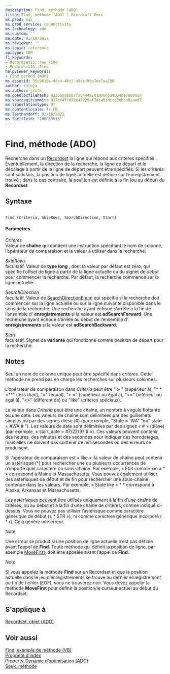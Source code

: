 ```yaml
---
description: Find, méthode (ADO)
title: Find, méthode (ADO) | Microsoft Docs
ms.prod: sql
ms.prod_service: connectivity
ms.technology: ado
ms.custom: ''
ms.date: 01/19/2017
ms.reviewer: ''
ms.topic: reference
apitype: COM
f1_keywords:
- Recordset15::raw_Find
- Recordset15::Find
helpviewer_keywords:
- Find method [ADO]
ms.assetid: 55c9810a-d8ca-46c2-a9dc-80e7ee7aa188
author: rothja
ms.author: jroth
ms.openlocfilehash: 8335b09bbb7fa044492d1a080b34084be7860a5a
ms.sourcegitcommit: 917df4ffd22e4a229af7dc481dcce3ebba0aa4d7
ms.translationtype: MT
ms.contentlocale: fr-FR
ms.lasthandoff: 02/10/2021
ms.locfileid: "100033913"
---
```

# <a name="find-method-ado"></a>Find, méthode (ADO)
Recherche dans un [Recordset](./recordset-object-ado.md) la ligne qui répond aux critères spécifiés. Éventuellement, la direction de la recherche, la ligne de départ et le décalage à partir de la ligne de départ peuvent être spécifiés. Si les critères sont satisfaits, la position de ligne actuelle est définie sur l’enregistrement trouvé ; dans le cas contraire, la position est définie à la fin (ou au début) du **Recordset**.  
  
## <a name="syntax"></a>Syntaxe  
  
```  
  
Find (Criteria, SkipRows, SearchDirection, Start)  
```  
  
#### <a name="parameters"></a>Paramètres  
 *Critères*  
 Valeur de **chaîne** qui contient une instruction spécifiant le nom de colonne, l’opérateur de comparaison et la valeur à utiliser dans la recherche.  
  
 *SkipRows*  
 facultatif. Valeur de **type long** , dont la valeur par défaut est zéro, qui spécifie l’offset de ligne à partir de la ligne actuelle ou du signet de *début* pour commencer la recherche. Par défaut, la recherche commence sur la ligne actuelle.  
  
 *SearchDirection*  
 facultatif. Valeur de [SearchDirectionEnum](./searchdirectionenum.md) qui spécifie si la recherche doit commencer sur la ligne actuelle ou sur la ligne suivante disponible dans le sens de la recherche. Une recherche ayant échoué s’arrête à la fin de l’ensemble d' **enregistrements** si la valeur est **adSearchForward**. Une recherche ayant échoué s’arrête au début de l’ensemble d' **enregistrements** si la valeur est **adSearchBackward**.  
  
 *Start*  
 facultatif. Signet de **variante** qui fonctionne comme position de départ pour la recherche.  
  
## <a name="remarks"></a>Notes  
 Seul un nom de colonne unique peut être spécifié dans *critères*. Cette méthode ne prend pas en charge les recherches sur plusieurs colonnes.  
  
 L’opérateur de comparaison dans *Criteria* peut être " **>** " (supérieur à), "* * \<**" (less than), "=" (equal), "> =" (supérieur ou égal à), "<=" (inférieur ou égal à), "<>" (différent de) ou "like" (critères spéciaux).  
  
 La valeur dans *Criteria* peut être une chaîne, un nombre à virgule flottante ou une date. Les valeurs de chaîne sont délimitées par des guillemets simples ou par des signes dièse (#) (par exemple, "State = 'WA" "ou" state = #WA # "). Les valeurs de date sont délimitées par des signes « # » (dièse) (par exemple, « start_date > #7/22/97 # »). Ces valeurs peuvent contenir des heures, des minutes et des secondes pour indiquer des horodatages, mais elles ne doivent pas contenir de millisecondes ou des erreurs se produisent.  
  
 Si l’opérateur de comparaison est « like », la valeur de chaîne peut contenir un astérisque (*) pour rechercher une ou plusieurs occurrences de n’importe quel caractère ou sous-chaîne. Par exemple, « État comme «m » \* » correspond à Maine et Massachusetts. Vous pouvez également utiliser des astérisques de début et de fin pour rechercher une sous-chaîne contenue dans les valeurs. Par exemple, « State like » \* \* correspond à Alaska, Arkansas et Massachusetts.  
  
 Les astérisques peuvent être utilisés uniquement à la fin d’une chaîne de critères, ou au début et à la fin d’une chaîne de critères, comme indiqué ci-dessus. Vous ne pouvez pas utiliser l’astérisque comme caractère générique de début (« * STR »), ni comme caractère générique incorporé ( \* r). Cela génère une erreur.  
  
> [!NOTE]
>  Une erreur se produit si une position de ligne actuelle n’est pas définie avant l’appel de **Find**. Toute méthode qui définit la position de ligne, par exemple [MoveFirst](./movefirst-movelast-movenext-and-moveprevious-methods-ado.md), doit être appelée avant l’appel de **Find**.  
  
> [!NOTE]
>  Si vous appelez la méthode **Find** sur un Recordset et que la position actuelle dans le jeu d’enregistrements se trouve au dernier enregistrement ou fin de fichier (EOF), vous ne trouverez rien. Vous devez appeler la méthode **MoveFirst** pour définir la position/le curseur actuel au début du Recordset.  
  
## <a name="applies-to"></a>S'applique à  
 [Recordset, objet (ADO)](./recordset-object-ado.md)  
  
## <a name="see-also"></a>Voir aussi  
 [Find, exemple de méthode (VB)](./find-method-example-vb.md)   
 [Propriété d’index](./index-property.md)   
 [Property-Dynamic d’optimisation (ADO)](./optimize-property-dynamic-ado.md)   
 [Seek, méthode](./seek-method.md)